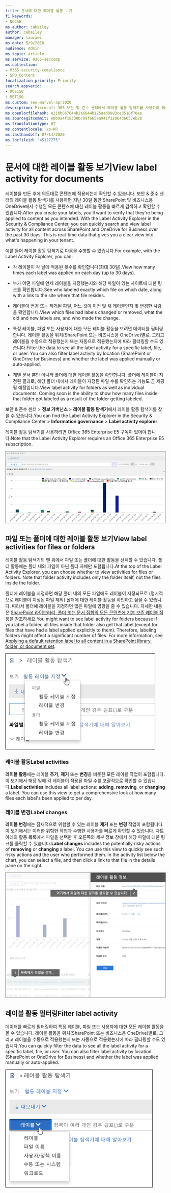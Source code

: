 ```yaml
---
title: 문서에 대한 레이블 활동 보기
f1.keywords:
- NOCSH
ms.author: cabailey
author: cabailey
manager: laurawi
ms.date: 5/9/2018
audience: Admin
ms.topic: article
ms.service: O365-seccomp
ms.collection:
- M365-security-compliance
- SPO_Content
localization_priority: Priority
search.appverid:
- MOE150
- MET150
ms.custom: seo-marvel-apr2020
description: Microsoft 365 보안 및 준수 센터에서 레이블 활동 탐색기를 사용하여 레이블 활동을 검색하고 확인하는 방법을 알아봅니다.
ms.openlocfilehash: e21bb867044b2a6644b125aad9983ce3518f70ee
ms.sourcegitcommit: e8b9a4f18330bc09f665aa941f1286436057eb28
ms.translationtype: HT
ms.contentlocale: ko-KR
ms.lasthandoff: 07/14/2020
ms.locfileid: "45127275"
---
```

# <a name="view-label-activity-for-documents"></a><span data-ttu-id="4257d-103">문서에 대한 레이블 활동 보기</span><span class="sxs-lookup"><span data-stu-id="4257d-103">View label activity for documents</span></span>

<span data-ttu-id="4257d-p101">레이블을 만든 후에 의도대로 콘텐츠에 적용되는지 확인할 수 있습니다. 보안 &amp; 준수 센터의 레이블 활동 탐색기를 사용하면 지난 30일 동안 SharePoint 및 비즈니스용 OneDrive에서 수행된 모든 콘텐츠에 대한 레이블 활동을 빠르게 검색하고 확인할 수 있습니다.</span><span class="sxs-lookup"><span data-stu-id="4257d-p101">After you create your labels, you'll want to verify that they're being applied to content as you intended. With the Label Activity Explorer in the Security &amp; Compliance Center, you can quickly search and view label activity for all content across SharePoint and OneDrive for Business over the past 30 days. This is real-time data that gives you a clear view into what's happening in your tenant.</span></span>
  
<span data-ttu-id="4257d-107">예를 들어 레이블 활동 탐색기로 다음을 수행할 수 있습니다.</span><span class="sxs-lookup"><span data-stu-id="4257d-107">For example, with the Label Activity Explorer, you can:</span></span>
  
- <span data-ttu-id="4257d-108">각 레이블이 각 날에 적용된 횟수를 확인합니다(최대 30일).</span><span class="sxs-lookup"><span data-stu-id="4257d-108">View how many times each label was applied on each day (up to 30 days).</span></span>
    
- <span data-ttu-id="4257d-109">누가 어떤 파일에 언제 레이블을 지정했는지와 해당 파일이 있는 사이트에 대한 링크를 확인합니다.</span><span class="sxs-lookup"><span data-stu-id="4257d-109">See who labeled exactly which file on which date, along with a link to the site where that file resides.</span></span>
    
- <span data-ttu-id="4257d-110">레이블이 변경 또는 제거된 파일, 어느 것이 이전 및 새 레이블인지 및 변경한 사람을 확인합니다.</span><span class="sxs-lookup"><span data-stu-id="4257d-110">View which files had labels changed or removed, what the old and new labels are, and who made the change.</span></span>
    
- <span data-ttu-id="4257d-p102">특정 레이블, 파일 또는 사용자에 대한 모든 레이블 활동을 보려면 데이터를 필터링합니다. 레이블 활동을 위치(SharePoint 또는 비즈니스용 OneDrive)별로, 그리고 레이블을 수동으로 적용했는지 또는 자동으로 적용했는지에 따라 필터링할 수도 있습니다.</span><span class="sxs-lookup"><span data-stu-id="4257d-p102">Filter the data to see all the label activity for a specific label, file, or user. You can also filter label activity by location (SharePoint or OneDrive for Business) and whether the label was applied manually or auto-applied.</span></span>
    
- <span data-ttu-id="4257d-p103">개별 문서 뿐만 아니라 폴더에 대한 레이블 활동을 확인합니다. 폴더에 레이블이 지정된 결과로, 해당 폴더 내에서 레이블이 지정된 파일 수를 확인하는 기능도 곧 제공될 예정입니다.</span><span class="sxs-lookup"><span data-stu-id="4257d-p103">View label activity for folders as well as individual documents. Coming soon is the ability to show how many files inside that folder got labeled as a result of the folder getting labeled.</span></span>
    
<span data-ttu-id="4257d-115">보안 &amp; 준수 센터 > **정보 거버넌스** > **레이블 활동 탐색기**에서 레이블 활동 탐색기를 찾을 수 있습니다.</span><span class="sxs-lookup"><span data-stu-id="4257d-115">You can find the Label Activity Explorer in the Security &amp; Compliance Center > **Information governance** > **Label activity explorer**.</span></span>
  
<span data-ttu-id="4257d-116">레이블 활동 탐색기를 사용하려면 Office 365 Enterprise E5 구독이 있어야 합니다.</span><span class="sxs-lookup"><span data-stu-id="4257d-116">Note that the Label Activity Explorer requires an Office 365 Enterprise E5 subscription.</span></span>
  
![레이블 활동 탐색기](../media/671ca0cd-1457-40b4-9917-b663360afd95.png)
  
## <a name="view-label-activities-for-files-or-folders"></a><span data-ttu-id="4257d-118">파일 또는 폴더에 대한 레이블 활동 보기</span><span class="sxs-lookup"><span data-stu-id="4257d-118">View label activities for files or folders</span></span>

<span data-ttu-id="4257d-p104">레이블 활동 탐색기의 맨 위에서 파일 또는 폴더에 대한 활동을 선택할 수 있습니다. 폴더 활동에는 폴더 내의 파일이 아닌 폴더 자체만 포함됩니다.</span><span class="sxs-lookup"><span data-stu-id="4257d-p104">At the top of the Label Activity Explorer, you can choose whether to view activities for files or folders. Note that folder activity includes only the folder itself, not the files inside the folder.</span></span>
  
<span data-ttu-id="4257d-p105">폴더에 레이블을 지정하면 해당 폴더 내의 모든 파일에도 레이블이 지정되므로 (명시적으로 레이블이 지정된 파일 제외) 폴더에 대한 레이블 활동을 확인하고 싶을 수 있습니다. 따라서 폴더에 레이블을 지정하면 많은 파일에 영향을 줄 수 있습니다. 자세한 내용은 [SharePoint 라이브러리, 폴더 또는 문서 집합의 모든 콘텐츠에 기본 보존 레이블 적용](create-apply-retention-labels.md#applying-a-default-retention-label-to-all-content-in-a-sharepoint-library-folder-or-document-set)을 참조하세요.</span><span class="sxs-lookup"><span data-stu-id="4257d-p105">You might want to see label activity for folders because if you label a folder, all files inside that folder also get that label (except for files that have had a label applied explicitly to them). Therefore, labeling folders might affect a significant number of files. For more information, see [Applying a default retention label to all content in a SharePoint library, folder, or document set](create-apply-retention-labels.md#applying-a-default-retention-label-to-all-content-in-a-sharepoint-library-folder-or-document-set).</span></span>
  
![파일 및 폴더에 대한 레이블 활동을 보여 주는 드롭다운 메뉴](../media/11030584-f52d-49eb-86f3-7ead16a3b704.png)
  
### <a name="label-activities"></a><span data-ttu-id="4257d-125">레이블 활동</span><span class="sxs-lookup"><span data-stu-id="4257d-125">Label activities</span></span>

 <span data-ttu-id="4257d-p106">**레이블 활동**에는 레이블 **추가**, **제거** 또는 **변경**을 비롯한 모든 레이블 작업이 포함됩니다. 이 보기에서 해당 일에 각 레이블이 적용된 파일 수를 포괄적으로 확인할 수 있습니다.</span><span class="sxs-lookup"><span data-stu-id="4257d-p106">**Label activities** includes all label actions: **adding**, **removing**, or **changing** a label. You can use this view to get a comprehensive look at how many files each label's been applied to per day.</span></span> 
  
### <a name="label-changes"></a><span data-ttu-id="4257d-128">레이블 변경</span><span class="sxs-lookup"><span data-stu-id="4257d-128">Label changes</span></span>

 <span data-ttu-id="4257d-p107">**레이블 변경**에는 잠재적으로 위험할 수 있는 레이블 **제거** 또는 **변경** 작업이 포함됩니다. 이 보기에서는 이러한 위험한 작업과 수행한 사용자를 빠르게 확인할 수 있습니다. 차트 아래의 활동 목록에서 파일을 선택한 후 오른쪽의 세부 정보 창에서 해당 파일에 대한 링크를 클릭할 수 있습니다.</span><span class="sxs-lookup"><span data-stu-id="4257d-p107">**Label changes** includes the potentially risky actions of **removing** or **changing** a label. You can use this view to quickly see such risky actions and the user who performed them. In the activity list below the chart, you can select a file, and then click a link to that file in the details pane on the right.</span></span> 
  
![레이블 활동에 대한 세부 정보 창](../media/eb580fd4-b5be-4fda-9ba5-c1256777310d.png)
  
## <a name="filter-label-activity"></a><span data-ttu-id="4257d-133">레이블 활동 필터링</span><span class="sxs-lookup"><span data-stu-id="4257d-133">Filter label activity</span></span>

<span data-ttu-id="4257d-p108">데이터를 빠르게 필터링하여 특정 레이블, 파일 또는 사용자에 대한 모든 레이블 활동을 볼 수 있습니다. 레이블 활동을 위치(SharePoint 또는 비즈니스용 OneDrive)별로, 그리고 레이블을 수동으로 적용했는지 또는 자동으로 적용했는지에 따라 필터링할 수도 있습니다.</span><span class="sxs-lookup"><span data-stu-id="4257d-p108">You can quickly filter the data to see all the label activity for a specific label, file, or user. You can also filter label activity by location (SharePoint or OneDrive for Business) and whether the label was applied manually or auto-applied.</span></span>
  
![레이블 활동에 대한 필터](../media/9de92985-120f-48b4-96a7-ef7ec8a71ff0.png)
  

